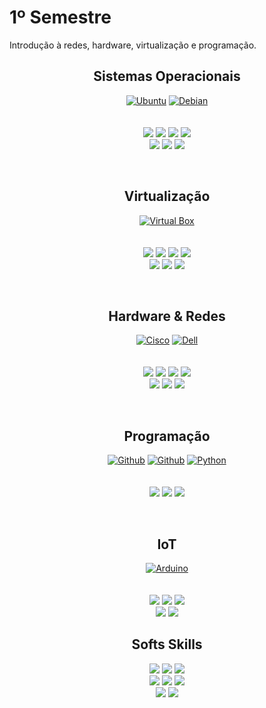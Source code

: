 # 1º Semestre
Introdução à redes, hardware, virtualização e programação.
<br>
<div align="center">
  <h2>Sistemas Operacionais</h2>

  [![Ubuntu](https://www.vectorlogo.zone/logos/ubuntu/ubuntu-icon.svg?link=https://google.com)](https://google.com)
  [![Debian](https://www.vectorlogo.zone/logos/debian/debian-icon.svg?link=https://google.com)](https://google.com)
  <br>
  <br><br>
  ![](https://img.shields.io/badge/Instala%C3%A7%C3%A3o-E06661?logoColor=white&style=for-the-badge)
  ![](https://img.shields.io/badge/Configuração-E06661?logoColor=white&style=for-the-badge)
  ![](https://img.shields.io/badge/RAID-E06661?logoColor=white&style=for-the-badge)
  ![](https://img.shields.io/badge/Conectividade-E06661?logoColor=white&style=for-the-badge)
  <br>
  ![](https://img.shields.io/badge/Domínios-CA0100?logoColor=white&style=for-the-badge)
  ![](https://img.shields.io/badge/Compartilhamento-CA0100?logoColor=white&style=for-the-badge)
  ![](https://img.shields.io/badge/Backup-CA0100?logoColor=white&style=for-the-badge)
</div>
<br>
<div align="center">
  <h2>Virtualização</h2>

  [![Virtual Box](https://www.vectorlogo.zone/logos/virtualbox/virtualbox-icon.svg?link=https://google.com)](https://google.com)
  <br>
  <br><br>
  ![](https://img.shields.io/badge/Instala%C3%A7%C3%A3o-E06661?logoColor=white&style=for-the-badge)
  ![](https://img.shields.io/badge/Configuração-E06661?logoColor=white&style=for-the-badge)
  ![](https://img.shields.io/badge/RAID-E06661?logoColor=white&style=for-the-badge)
  ![](https://img.shields.io/badge/Conectividade-E06661?logoColor=white&style=for-the-badge)
  <br>
  ![](https://img.shields.io/badge/Domínios-CA0100?logoColor=white&style=for-the-badge)
  ![](https://img.shields.io/badge/Compartilhamento-CA0100?logoColor=white&style=for-the-badge)
  ![](https://img.shields.io/badge/Backup-CA0100?logoColor=white&style=for-the-badge)
</div>
<br>
<div align="center">
  <h2>Hardware & Redes</h2>

  [![Cisco](https://www.vectorlogo.zone/logos/cisco/cisco-ar21.svg?link=https://google.com)](https://google.com)
  [![Dell](https://www.vectorlogo.zone/logos/dell/dell-icon.svg?link=https://google.com)](https://google.com)
  <br>
  <br><br>
  ![](https://img.shields.io/badge/Switching-6BA1EB?logoColor=black&style=for-the-badge)
  ![](https://img.shields.io/badge/WiFi-6BA1EB?logoColor=black&style=for-the-badge)
  ![](https://img.shields.io/badge/Infraestrutura-6BA1EB?logoColor=black&style=for-the-badge)
  ![](https://img.shields.io/badge/Cabeamento-6BA1EB?logoColor=black&style=for-the-badge)
  <br>
  ![](https://img.shields.io/badge/Topologias-4671BC?logoColor=white&style=for-the-badge)
  ![](https://img.shields.io/badge/Modelos_OSI_&_TCP/IP-4671BC?logoColor=white&style=for-the-badge)
  ![](https://img.shields.io/badge/Server_físico-4671BC?logoColor=white&style=for-the-badge)
</div>
<br>
<div align="center">
  <h2>Programação</h2>

  [![Github](https://www.vectorlogo.zone/logos/github/github-tile.svg?width=150&link=https://google.com)](https://google.com)
  [![Github](https://www.vectorlogo.zone/logos/github/github-tile.svg=x150?link=https://google.com)](https://google.com)
  [![Python](https://www.vectorlogo.zone/logos/python/python-icon.svg?link=https://google.com)](https://google.com)
  <br>
  <br><br>
  ![](https://img.shields.io/badge/Lógica_de_Programação-F3D485?logoColor=black&style=for-the-badge)
  ![](https://img.shields.io/badge/Funções-F3D485?logoColor=black&style=for-the-badge)
  ![](https://img.shields.io/badge/GitHub-F3D485?logoColor=black&style=for-the-badge)
</div>
<br>
<div align="center">
  <h2>IoT</h2>

  [![Arduino](https://www.vectorlogo.zone/logos/arduino/arduino-official.svg?link=https://google.com)](https://google.com)
  <br>
  <br><br>
  ![](https://img.shields.io/badge/Fundamentos-79A2AE?logoColor=black&style=for-the-badge)
  ![](https://img.shields.io/badge/Configuração-79A2AE?logoColor=black&style=for-the-badge)
  ![](https://img.shields.io/badge/Programação-79A2AE?logoColor=black&style=for-the-badge)
  <br>
  ![](https://img.shields.io/badge/Bibliotecas-45818E?logoColor=white&style=for-the-badge)
  ![](https://img.shields.io/badge/Projetos_práticos-45818E?logoColor=white&style=for-the-badge)
</div>
<div align="center">
  <h2>Softs Skills</h2>
  
  ![](https://img.shields.io/badge/Trabalho_em_equipe-C07A9E?logoColor=black&style=for-the-badge)
  ![](https://img.shields.io/badge/Técnicas_de_Apresentação-C07A9E?logoColor=black&style=for-the-badge)
  ![](https://img.shields.io/badge/Programação-C07A9E?logoColor=black&style=for-the-badge)
  <br>
  ![](https://img.shields.io/badge/Email-A54E79?logoColor=white&style=for-the-badge)
  ![](https://img.shields.io/badge/LinkedIn-A54E79?logoColor=white&style=for-the-badge)
  ![](https://img.shields.io/badge/Currículo_profissional-A54E79?logoColor=white&style=for-the-badge)
  <br>
  ![](https://img.shields.io/badge/Relatório_técnico-C17BA0?logoColor=black&style=for-the-badge)
  ![](https://img.shields.io/badge/Documentação-C17BA0?logoColor=black&style=for-the-badge)
</div>
